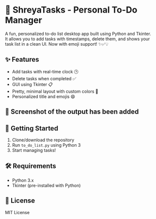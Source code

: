 # 📝 ShreyaTasks - Personal To-Do Manager

A fun, personalized to-do list desktop app built using Python and Tkinter.  
It allows you to add tasks with timestamps, delete them, and shows your task list in a clean UI. Now with emoji support! ✨✅💡

## ✨ Features
- Add tasks with real-time clock 🕒
- Delete tasks when completed ✅
- GUI using Tkinter 📋
- Pretty, minimal layout with custom colors 🎨
- Personalized title and emojis 😄

## 📸 Screenshot of the output has been added


## 🚀 Getting Started
1. Clone/download the repository
2. Run `to_do_list.py` using Python 3
3. Start managing tasks!

## 🛠️ Requirements
- Python 3.x
- Tkinter (pre-installed with Python)

## 📄 License
MIT License
